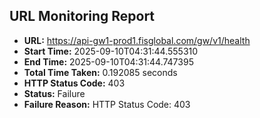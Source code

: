 ## URL Monitoring Report

- **URL:** https://api-gw1-prod1.fisglobal.com/gw/v1/health
- **Start Time:** 2025-09-10T04:31:44.555310
- **End Time:** 2025-09-10T04:31:44.747395
- **Total Time Taken:** 0.192085 seconds
- **HTTP Status Code:** 403
- **Status:** Failure
- **Failure Reason:** HTTP Status Code: 403

